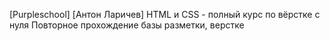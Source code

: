 [Purpleschool] [Антон Ларичев] HTML и CSS - полный курс по вёрстке с нуля
Повторное прохождение базы разметки, верстке
